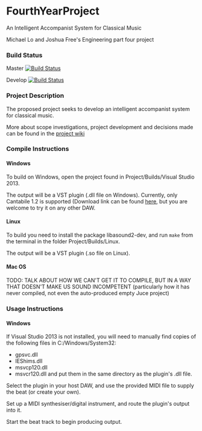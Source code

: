 # FourthYearProject
An Intelligent Accompanist System for Classical Music


Michael Lo and Joshua Free's Engineering part four project

### Build Status
Master [![Build Status](https://magnum.travis-ci.com/joshofreeness/FourthYearProject.svg?token=Y4CqoqssvV45tBA9C2v1&branch=master)](https://magnum.travis-ci.com/joshofreeness/FourthYearProject)

Develop [![Build Status](https://magnum.travis-ci.com/joshofreeness/FourthYearProject.svg?token=Y4CqoqssvV45tBA9C2v1&branch=develop)](https://magnum.travis-ci.com/joshofreeness/FourthYearProject)

### Project Description
The proposed project seeks to develop an intelligent accompanist system for classical music.

More about scope investigations, project development and decisions made can be found in the [project wiki](https://github.com/joshofreeness/FourthYearProject/wiki)

### Compile Instructions
#### Windows
To build on Windows, open the project found in Project/Builds/Visual Studio 2013.

The output will be a VST plugin (.dll file on Windows). Currently, only Cantabile 1.2 is supported (Download link can be found [here](https://web.archive.org/web/20080109234626/http://www.toptensoftware.com/downloads/Cantabile12LiteSetup.exe), but you are welcome to try it on any other DAW.

#### Linux
To build you need to install the package libasound2-dev, and run `make` from the terminal in the folder Project/Builds/Linux.

The output will be a VST plugin (.so file on Linux).

#### Mac OS
TODO: TALK ABOUT HOW WE CAN'T GET IT TO COMPILE, BUT IN A WAY THAT DOESN'T MAKE US SOUND INCOMPETENT
(particularly how it has never compiled, not even the auto-produced empty Juce project)

### Usage Instructions
#### Windows
If Visual Studio 2013 is not installed, you will need to manually find copies of the following files in C:/Windows/System32: 
 - gpsvc.dll
 - IEShims.dll
 - msvcp120.dll
 - msvcr120.dll
and put them in the same directory as the plugin's .dll file.

Select the plugin in your host DAW, and use the provided MIDI file to supply the beat (or create your own).

Set up a MIDI synthesiser/digital instrument, and route the plugin's output into it.

Start the beat track to begin producing output.
